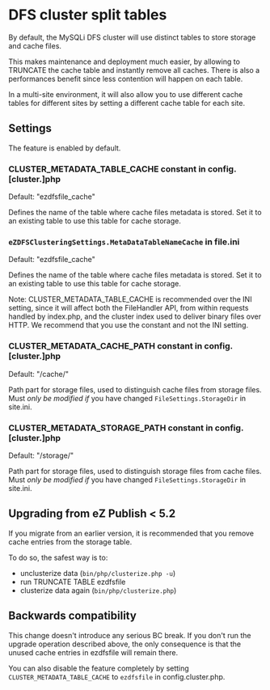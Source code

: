 # DFS cluster split tables

By default, the MySQLi DFS cluster will use distinct tables to store storage and cache files.

This makes maintenance and deployment much easier, by allowing to TRUNCATE the cache table and instantly
remove all caches. There is also a performances benefit since less contention will happen on each table.

In a multi-site environment, it will also allow you to use different cache tables for different sites by
setting a different cache table for each site.

## Settings

The feature is enabled by default.

### CLUSTER_METADATA_TABLE_CACHE constant in config.[cluster.]php

Default: "ezdfsfile_cache"

Defines the name of the table where cache files metadata is stored.
Set it to an existing table to use this table for cache storage.

### `eZDFSClusteringSettings.MetaDataTableNameCache` in file.ini

Default: "ezdfsfile_cache"

Defines the name of the table where cache files metadata is stored.
Set it to an existing table to use this table for cache storage.

Note: CLUSTER_METADATA_TABLE_CACHE is recommended over the INI setting, since it will affect both
the FileHandler API, from within requests handled by index.php, and the cluster index used to deliver
binary files over HTTP. We recommend that you use the constant and not the INI setting.

### CLUSTER_METADATA_CACHE_PATH constant in config.[cluster.]php

Default: "/cache/"

Path part for storage files, used to distinguish cache files from storage files.
Must *only be modified if* you have changed `FileSettings.StorageDir` in site.ini.

### CLUSTER_METADATA_STORAGE_PATH constant in config.[cluster.]php

Default: "/storage/"

Path part for storage files, used to distinguish storage files from cache files.
Must *only be modified if* you have changed `FileSettings.StorageDir` in site.ini.

## Upgrading from eZ Publish < 5.2

If you migrate from an earlier version, it is recommended that you remove cache entries from the storage table.

To do so, the safest way is to:
- unclusterize data (`bin/php/clusterize.php -u`)
- run TRUNCATE TABLE ezdfsfile
- clusterize data again (`bin/php/clusterize.php`)

## Backwards compatibility

This change doesn't introduce any serious BC break. If you don't run the upgrade operation described above,
the only consequence is that the unused cache entries in ezdfsfile will remain there.

You can also disable the feature completely by setting `CLUSTER_METADATA_TABLE_CACHE` to `ezdfsfile` in config.cluster.php.